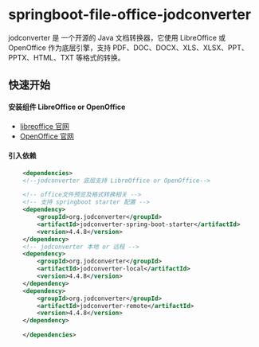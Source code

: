 # springboot-file-office-jodconverter


jodconverter 是 一个开源的 Java 文档转换器，它使用 LibreOffice 或 OpenOffice 作为底层引擎，支持 PDF、DOC、DOCX、XLS、XLSX、PPT、PPTX、HTML、TXT 等格式的转换。


## 快速开始

#### 安装组件 LibreOffice or OpenOffice

- [libreoffice 官网](https://www.libreoffice.org/)
- [OpenOffice 官网](https://www.openoffice.org/download/index.html)

#### 引入依赖

```xml
    <dependencies>
    <!--jodconverter 底层支持 LibreOffice or OpenOffice-->

    <!-- office文件预览及格式转换相关 -->
    <!-- 支持 springboot starter 配置 -->
    <dependency>
        <groupId>org.jodconverter</groupId>
        <artifactId>jodconverter-spring-boot-starter</artifactId>
        <version>4.4.8</version>
    </dependency>
    <!-- jodconverter 本地 or 远程 -->
    <dependency>
        <groupId>org.jodconverter</groupId>
        <artifactId>jodconverter-local</artifactId>
        <version>4.4.8</version>
    </dependency>
    <dependency>
        <groupId>org.jodconverter</groupId>
        <artifactId>jodconverter-remote</artifactId>
        <version>4.4.8</version>
    </dependency>

    </dependencies>
```
